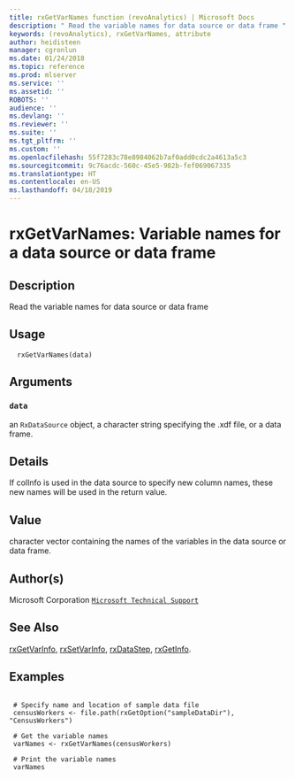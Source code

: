 ```yaml
---
title: rxGetVarNames function (revoAnalytics) | Microsoft Docs
description: " Read the variable names for data source or data frame "
keywords: (revoAnalytics), rxGetVarNames, attribute
author: heidisteen
manager: cgronlun
ms.date: 01/24/2018
ms.topic: reference
ms.prod: mlserver
ms.service: ''
ms.assetid: ''
ROBOTS: ''
audience: ''
ms.devlang: ''
ms.reviewer: ''
ms.suite: ''
ms.tgt_pltfrm: ''
ms.custom: ''
ms.openlocfilehash: 55f7283c78e8984062b7af0add0cdc2a4613a5c3
ms.sourcegitcommit: 9c76acdc-560c-45e5-982b-fef069067335
ms.translationtype: HT
ms.contentlocale: en-US
ms.lasthandoff: 04/18/2019
---
```

 # <a name="rxgetvarnames-variable-names-for-a-data-source-or-data-frame"></a>rxGetVarNames: Variable names for a data source or data frame 
 ## <a name="description"></a>Description

Read the variable names for data source or data frame


 ## <a name="usage"></a>Usage

```   
  rxGetVarNames(data)

```

 ## <a name="arguments"></a>Arguments



 ### `data`
 an `RxDataSource` object, a character string specifying the .xdf file, or a data frame. 



 ## <a name="details"></a>Details

If colInfo is used in the data source to specify new column names, these new names will be used in the return value.


 ## <a name="value"></a>Value

character vector containing the names of the variables in the data source or data frame.

 ## <a name="authors"></a>Author(s)
 Microsoft Corporation [`Microsoft Technical Support`](https://go.microsoft.com/fwlink/?LinkID=698556&clcid=0x409)


 ## <a name="see-also"></a>See Also

[rxGetVarInfo](rxGetVarInfo.md), [rxSetVarInfo](rxSetVarInfoXdf.md), [rxDataStep](rxDataStep.md), [rxGetInfo](rxGetInfoXdf.md).

 ## <a name="examples"></a>Examples

 ```

  # Specify name and location of sample data file
  censusWorkers <- file.path(rxGetOption("sampleDataDir"), "CensusWorkers")

  # Get the variable names
  varNames <- rxGetVarNames(censusWorkers)

  # Print the variable names
  varNames
```


